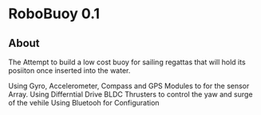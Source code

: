 # RoboBuoy 0.1

## About
The Attempt to build a low cost buoy for sailing regattas that will hold its posiiton once 
inserted into the water.

Using Gyro, Accelerometer, Compass and GPS Modules to for the sensor Array. 
Using Differntial Drive BLDC Thrusters to control the yaw and surge of the vehile
Using Bluetooh for Configuration

